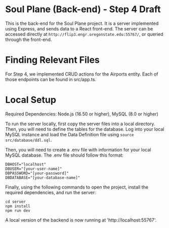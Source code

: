 # Soul Plane (Back-end) - Step 4 Draft

This is the back-end for the Soul Plane project. It is a server implemented using Express, and sends data to a React front-end. The server can be accessed directly at `http://flip3.engr.oregonstate.edu:55767/`, or queried through the front-end.

# Finding Relevant Files

For Step 4, we implemented CRUD actions for the Airports entity. Each of those endpoints can be found in src/app.ts. 

# Local Setup

Required Dependencies: Node.js (16.50 or higher), MySQL (8.0 or higher)

To run the server locally, first copy the server files into a local directory. Then, you will need to define the tables for the database. Log into your local MySQL instance and load the Data Definition file using `source src/database/ddl.sql`.

Then, you will need to create a .env file with information for your local MySQL database. The .env file should follow this format:

```
DBHOST="localhost"
DBUSER="[your-user-name]"
DBPASSWORD="[your-password]"
DBDATABASE="[your-database-name]"
```

Finally, using the following commands to open the project, install the required dependencies, and run the server:

```
cd server
npm install
npm run dev
```

A local version of the backend is now running at 'http://localhost:55767'.


